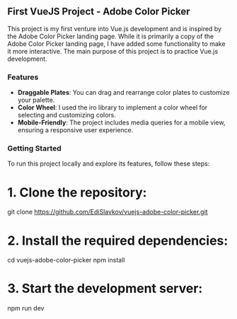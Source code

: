 ## First VueJS Project - Adobe Color Picker

This project is my first venture into Vue.js development and is inspired by the Adobe Color Picker landing page. While it is primarily a copy of the Adobe Color Picker landing page, I have added some functionality to make it more interactive. The main purpose of this project is to practice Vue.js development.

### Features

- **Draggable Plates**: You can drag and rearrange color plates to customize your palette.
- **Color Wheel**: I used the iro library to implement a color wheel for selecting and customizing colors.
- **Mobile-Friendly**: The project includes media queries for a mobile view, ensuring a responsive user experience.

### Getting Started

To run this project locally and explore its features, follow these steps:

# 1. **Clone the repository**:
   git clone https://github.com/EdiSlavkov/vuejs-adobe-color-picker.git
   
# 2. Install the required dependencies:
cd vuejs-adobe-color-picker
npm install

# 3. Start the development server:
npm run dev

